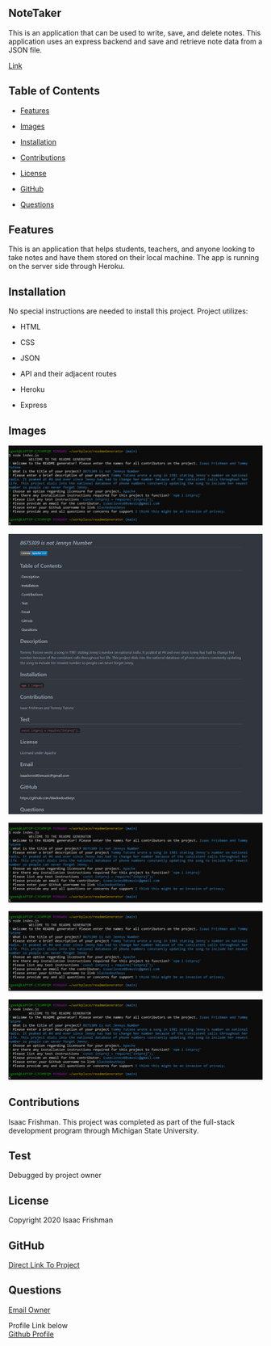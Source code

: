 ## NoteTaker

This is an application that can be used to write, save, and delete notes. This application uses an express backend and save and retrieve note data from a JSON file.

  [Link](https://note-taker-if.herokuapp.com/notes)

  
  ## Table of Contents

  * [Features](#Features) <br>

  * [Images](#Images) <br>

  * [Installation](#Installation) <br>

  * [Contributions](#Contributions) <br>

  * [License](#License) <br>

  * [GitHub](#Github) <br>

  * [Questions](#Questions) <br>

  ## Features
  This is an application that helps students, teachers, and anyone looking to take notes and have them stored on their local machine. The app is running on the server side through Heroku.

  ## Installation
  No special instructions are needed to install this project. Project utilizes:

  * HTML

  * CSS

  * JSON 

  * API and their adjacent routes

  * Heroku
  
  * Express

  ## Images

  ![Image of Landing Page](https://github.com/blackedoutkeys/readmeGenerator/blob/main/images/gitbashimage.png)

  ![Image of Main NoteBook](https://github.com/blackedoutkeys/readmeGenerator/blob/main/images/readmeimage.png)

  ![Image of Note Creation](https://github.com/blackedoutkeys/readmeGenerator/blob/main/images/gitbashimage.png)

  ![Image of Active Note](https://github.com/blackedoutkeys/readmeGenerator/blob/main/images/gitbashimage.png)

  ![Image of Active Database Info](https://github.com/blackedoutkeys/readmeGenerator/blob/main/images/gitbashimage.png)

  ## Contributions
  Isaac Frishman. This project was completed as part of the full-stack development program through Michigan State University.

  ## Test
  Debugged by project owner

  ## License
  Copyright 2020 Isaac Frishman

  ## GitHub
  [Direct Link To Project](https://github.com/blackedoutkeys/NoteTaker) <br>

  ## Questions 
  [Email Owner](ifrishman89@gmail.com)

  Profile Link below <br>
  [Github Profile](https://github.com/blackedoutkeys) <br>
